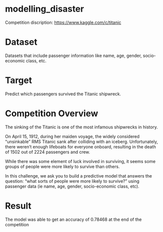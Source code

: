 # modelling_disaster

Competition discription: https://www.kaggle.com/c/titanic

# Dataset 
Datasets that include passenger information like name, age, gender, socio-economic class, etc.

# Target 

Predict which passengers survived the Titanic shipwreck.

# Competition Overview 

The sinking of the Titanic is one of the most infamous shipwrecks in history.

On April 15, 1912, during her maiden voyage, the widely considered “unsinkable” RMS Titanic sank after colliding with an iceberg. Unfortunately, there weren’t enough lifeboats for everyone onboard, resulting in the death of 1502 out of 2224 passengers and crew.

While there was some element of luck involved in surviving, it seems some groups of people were more likely to survive than others.

In this challenge, we ask you to build a predictive model that answers the question: “what sorts of people were more likely to survive?” using passenger data (ie name, age, gender, socio-economic class, etc).

# Result

The model was able to get an accuracy of 0.78468 at the end of the competition
